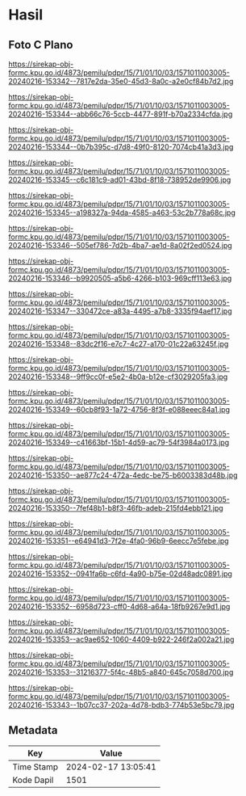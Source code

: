 # Hasil

## Foto C Plano

https://sirekap-obj-formc.kpu.go.id/4873/pemilu/pdpr/15/71/01/10/03/1571011003005-20240216-153342--7817e2da-35e0-45d3-8a0c-a2e0cf84b7d2.jpg

https://sirekap-obj-formc.kpu.go.id/4873/pemilu/pdpr/15/71/01/10/03/1571011003005-20240216-153344--abb66c76-5ccb-4477-891f-b70a2334cfda.jpg

https://sirekap-obj-formc.kpu.go.id/4873/pemilu/pdpr/15/71/01/10/03/1571011003005-20240216-153344--0b7b395c-d7d8-49f0-8120-7074cb41a3d3.jpg

https://sirekap-obj-formc.kpu.go.id/4873/pemilu/pdpr/15/71/01/10/03/1571011003005-20240216-153345--c6c181c9-ad01-43bd-8f18-738952de9906.jpg

https://sirekap-obj-formc.kpu.go.id/4873/pemilu/pdpr/15/71/01/10/03/1571011003005-20240216-153345--a198327a-94da-4585-a463-53c2b778a68c.jpg

https://sirekap-obj-formc.kpu.go.id/4873/pemilu/pdpr/15/71/01/10/03/1571011003005-20240216-153346--505ef786-7d2b-4ba7-ae1d-8a02f2ed0524.jpg

https://sirekap-obj-formc.kpu.go.id/4873/pemilu/pdpr/15/71/01/10/03/1571011003005-20240216-153346--b9920505-a5b6-4266-b103-969cff113e63.jpg

https://sirekap-obj-formc.kpu.go.id/4873/pemilu/pdpr/15/71/01/10/03/1571011003005-20240216-153347--330472ce-a83a-4495-a7b8-3335f94aef17.jpg

https://sirekap-obj-formc.kpu.go.id/4873/pemilu/pdpr/15/71/01/10/03/1571011003005-20240216-153348--83dc2f16-e7c7-4c27-a170-01c22a63245f.jpg

https://sirekap-obj-formc.kpu.go.id/4873/pemilu/pdpr/15/71/01/10/03/1571011003005-20240216-153348--9ff9cc0f-e5e2-4b0a-b12e-cf3029205fa3.jpg

https://sirekap-obj-formc.kpu.go.id/4873/pemilu/pdpr/15/71/01/10/03/1571011003005-20240216-153349--60cb8f93-1a72-4756-8f3f-e088eeec84a1.jpg

https://sirekap-obj-formc.kpu.go.id/4873/pemilu/pdpr/15/71/01/10/03/1571011003005-20240216-153349--c41663bf-15b1-4d59-ac79-54f3984a0173.jpg

https://sirekap-obj-formc.kpu.go.id/4873/pemilu/pdpr/15/71/01/10/03/1571011003005-20240216-153350--ae877c24-472a-4edc-be75-b6003383d48b.jpg

https://sirekap-obj-formc.kpu.go.id/4873/pemilu/pdpr/15/71/01/10/03/1571011003005-20240216-153350--7fef48b1-b8f3-46fb-adeb-215fd4ebb121.jpg

https://sirekap-obj-formc.kpu.go.id/4873/pemilu/pdpr/15/71/01/10/03/1571011003005-20240216-153351--e64941d3-7f2e-4fa0-96b9-6eecc7e5febe.jpg

https://sirekap-obj-formc.kpu.go.id/4873/pemilu/pdpr/15/71/01/10/03/1571011003005-20240216-153352--0941fa6b-c6fd-4a90-b75e-02d48adc0891.jpg

https://sirekap-obj-formc.kpu.go.id/4873/pemilu/pdpr/15/71/01/10/03/1571011003005-20240216-153352--6958d723-cff0-4d68-a64a-18fb9267e9d1.jpg

https://sirekap-obj-formc.kpu.go.id/4873/pemilu/pdpr/15/71/01/10/03/1571011003005-20240216-153353--ac9ae652-1060-4409-b922-246f2a002a21.jpg

https://sirekap-obj-formc.kpu.go.id/4873/pemilu/pdpr/15/71/01/10/03/1571011003005-20240216-153353--31216377-5f4c-48b5-a840-645c7058d700.jpg

https://sirekap-obj-formc.kpu.go.id/4873/pemilu/pdpr/15/71/01/10/03/1571011003005-20240216-153343--1b07cc37-202a-4d78-bdb3-774b53e5bc79.jpg


## Metadata

| Key        | Value               |
| ---------- | ------------------- |
| Time Stamp | 2024-02-17 13:05:41 |
| Kode Dapil | 1501                |



